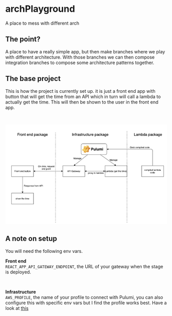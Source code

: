 # archPlayground

A place to mess with different arch

## The point?

A place to have a really simple app, but then make branches where we play with different architecture. With those branches we can then compose integration branches to compose some architecture patterns together.

## The base project

This is how the project is currently set up. it is just a front end app with button that will get the time from an API which in turn will call a lambda to actually get the time. This will then be shown to the user in the front end app.

<br />

![The base infra](./infra.png)
<br />

## A note on setup

You will need the following env vars.

**Front end**
<br />
`REACT_APP_API_GATEWAY_ENDPOINT`, the URL of your gateway when the stage is deployed.

<br />

**Infrastructure**
<br />
`AWS_PROFILE`, the name of your profile to connect with Pulumi, you can also configure this with specific env vars but I find the profile works best. Have a look at [this](https://www.pulumi.com/docs/intro/cloud-providers/aws/setup/)
